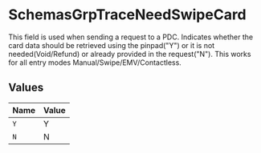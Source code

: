 # SchemasGrpTraceNeedSwipeCard

This field is used when sending a request to a PDC. Indicates whether the card data should be retrieved using the pinpad("Y") or it is not needed(Void/Refund) or already provided in the request("N"). This works for all entry modes Manual/Swipe/EMV/Contactless.



## Values

| Name  | Value |
| ----- | ----- |
| `Y`   | Y     |
| `N`   | N     |